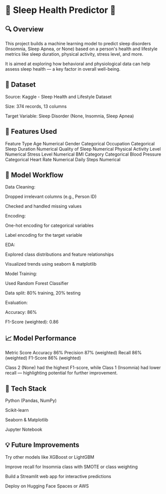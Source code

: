 # 🛌 Sleep Health Predictor 🧠

## 🔍 Overview
This project builds a machine learning model to predict sleep disorders (Insomnia, Sleep Apnea, or None) based on a person's health and lifestyle metrics like sleep duration, physical activity, stress level, and more.

It is aimed at exploring how behavioral and physiological data can help assess sleep health — a key factor in overall well-being.

## 📂 Dataset
Source: Kaggle - Sleep Health and Lifestyle Dataset

Size: 374 records, 13 columns

Target Variable: Sleep Disorder (None, Insomnia, Sleep Apnea)

## 🧹 Features Used
Feature	Type
Age	Numerical
Gender	Categorical
Occupation	Categorical
Sleep Duration	Numerical
Quality of Sleep	Numerical
Physical Activity Level	Numerical
Stress Level	Numerical
BMI Category	Categorical
Blood Pressure	Categorical
Heart Rate	Numerical
Daily Steps	Numerical

## 🧠 Model Workflow
Data Cleaning:

Dropped irrelevant columns (e.g., Person ID)

Checked and handled missing values

Encoding:

One-hot encoding for categorical variables

Label encoding for the target variable

EDA:

Explored class distributions and feature relationships

Visualized trends using seaborn & matplotlib

Model Training:

Used Random Forest Classifier

Data split: 80% training, 20% testing

Evaluation:

Accuracy: 86%

F1-Score (weighted): 0.86

## 📈 Model Performance
Metric	Score
Accuracy	86%
Precision	87% (weighted)
Recall	86% (weighted)
F1-Score	86% (weighted)

Class 2 (None) had the highest F1-score, while Class 1 (Insomnia) had lower recall — highlighting potential for further improvement.

## 🧪 Tech Stack
Python (Pandas, NumPy)

Scikit-learn

Seaborn & Matplotlib

Jupyter Notebook

## 💡 Future Improvements
Try other models like XGBoost or LightGBM

Improve recall for Insomnia class with SMOTE or class weighting

Build a Streamlit web app for interactive predictions

Deploy on Hugging Face Spaces or AWS

